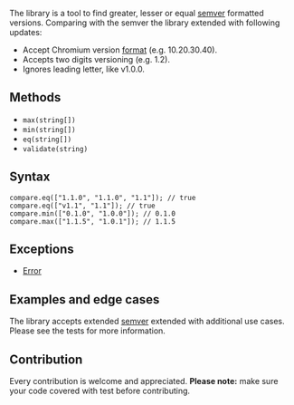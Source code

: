 The library is a tool to find greater, lesser or equal [semver](https://semver.org/) formatted versions. Comparing with the semver the library extended with following updates:

* Accept Chromium version [format](https://www.chromium.org/developers/version-numbers/) (e.g. 10.20.30.40).
* Accepts two digits versioning (e.g. 1.2).
* Ignores leading letter, like v1.0.0.

## Methods

* `max(string[])`
* `min(string[])`
* `eq(string[])`
* `validate(string)`

## Syntax

```
compare.eq(["1.1.0", "1.1.0", "1.1"]); // true
compare.eq(["v1.1", "1.1"]); // true
compare.min(["0.1.0", "1.0.0"]); // 0.1.0
compare.max(["1.1.5", "1.0.1"]); // 1.1.5
```

## Exceptions
* [Error](https://developer.mozilla.org/en-US/docs/Web/JavaScript/Reference/Global_Objects/Error)

## Examples and edge cases
The library accepts extended [semver](https://semver.org/) extended with additional use cases. Please see the tests for more information.

## Contribution

Every contribution is welcome and appreciated. **Please note:** make sure your code covered with test before contributing.
